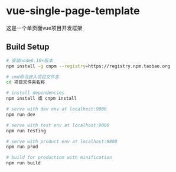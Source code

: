# vue-single-page-template
这是一个单页面vue项目开发框架

## Build Setup

``` bash
# 安装node6.10+版本
npm install -g cnpm --registry=https://registry.npm.taobao.org

# cmd命令进入项目文件夹
cd 项目文件夹名称

# install dependencies
npm install 或 cnpm install

# serve with dev env at localhost:9000
npm run dev

# serve with test env at localhost:9000
npm run testing

# serve with product env at localhost:9000
npm run prod

# build for production with minification
npm run build


```
